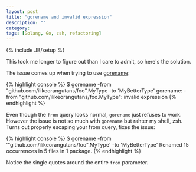 ```yaml
---
layout: post
title: "gorename and invalid expression"
description: ""
category: 
tags: [Golang, Go, zsh, refactoring]
---
```

{% include JB/setup %}

This took me longer to figure out than I care to admit, so here's the solution.

The issue comes up when trying to use [gorename](https://godoc.org/golang.org/x/tools/cmd/gorename):

{% highlight console %}
$ gorename -from "github.com/ilikeorangutans/foo".MyType -to 'MyBetterType'
gorename: -from "github.com/ilikeorangutans/foo.MyType": invalid expression
{% endhighlight %}

Even though the `from` query looks normal, `gorename` just refuses to work. However the issue is not so much with `gorename` but rahter my shell, zsh. Turns out properly escaping your from query, fixes the issue:

{% highlight console %}
$ gorename -from '"github.com/ilikeorangutans/foo".MyType' -to 'MyBetterType'
Renamed 15 occurrences in 5 files in 1 package.
{% endhighlight %}

Notice the single quotes around the entire `from` parameter. 
